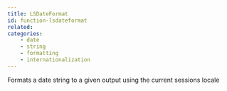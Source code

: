 ```yaml
---
title: LSDateFormat
id: function-lsdateformat
related:
categories:
    - date
    - string
    - formatting
    - internationalization
---
```


Formats a date string to a given output using the current sessions locale